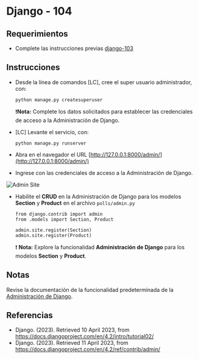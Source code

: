 # Django - 104

## Requerimientos

* Complete las instrucciones previas [django-103](django-103.md)

## Instrucciones

* Desde la línea de comandos [LC], cree el super usuario administrador, con:

  ```
  python manage.py createsuperuser
  ```
  
  ❗**Nota:** Complete los datos solicitados para establecer las credenciales de acceso a la Administración de Django.

* [LC] Levante el servicio, con:

  ```
  python manage.py runserver
  ```
  
* Abra en el navegador el URL [http://127.0.0.1:8000/admin/](http://127.0.0.1:8000/admin/)
* Ingrese con las credenciales de acceso a la Administración de Django.

![Admin Site](https://docs.djangoproject.com/en/4.2/_images/admin02.png)

* Habilite el **CRUD** en la Administración de Django para los modelos **Section** y **Product** en el archivo `polls/admin.py`

  ```
  from django.contrib import admin
  from .models import Section, Product

  admin.site.register(Section)
  admin.site.register(Product)
  ```
  
  ❗ **Nota:** Explore la funcionalidad **Administración de Django** para los modelos **Section** y **Product**.
  
## Notas

Revise la documentación de la funcionalidad predeterminada de la [Administración de Django](https://docs.djangoproject.com/en/4.2/ref/contrib/admin/).

## Referencias

* Django. (2023). Retrieved 10 April 2023, from https://docs.djangoproject.com/en/4.2/intro/tutorial02/
* Django. (2023). Retrieved 11 April 2023, from https://docs.djangoproject.com/en/4.2/ref/contrib/admin/
